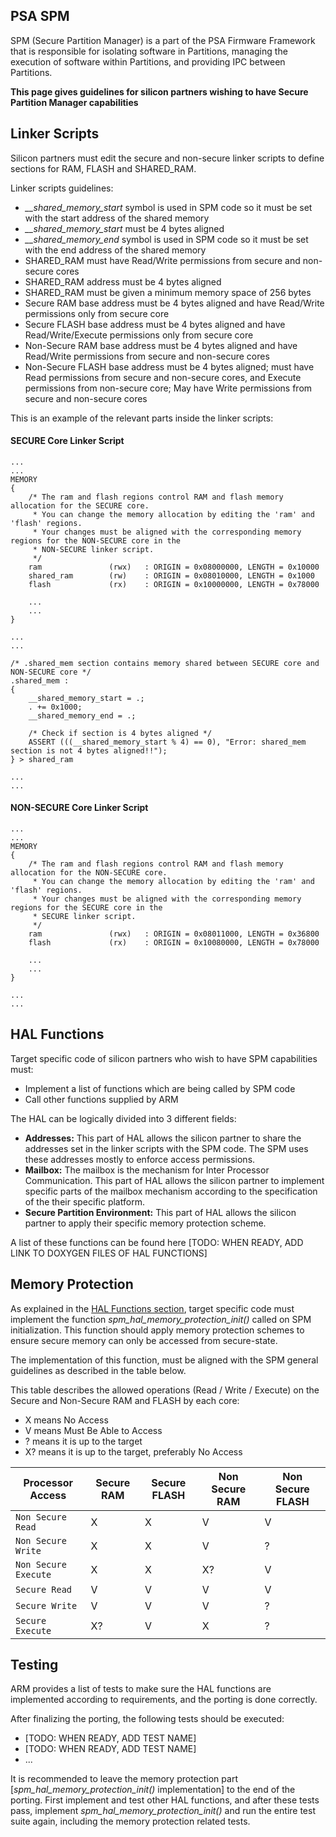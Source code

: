 <h2 id="blockdevice-port">PSA SPM</h2>

SPM (Secure Partition Manager) is a part of the PSA Firmware Framework that is responsible for isolating software in Partitions, managing the execution of software within Partitions, and providing IPC between Partitions.

**This page gives guidelines for silicon partners wishing to have Secure Partition Manager capabilities**

## Linker Scripts

Silicon partners must edit the secure and non-secure linker scripts to define sections for RAM, FLASH and SHARED_RAM.

Linker scripts guidelines:
- *__shared_memory_start* symbol is used in SPM code so it must be set with the start address of the shared memory
- *__shared_memory_start* must be 4 bytes aligned
- *__shared_memory_end* symbol is used in SPM code so it must be set with the end address of the shared memory
- SHARED_RAM must have Read/Write permissions from secure and non-secure cores
- SHARED_RAM address must be 4 bytes aligned
- SHARED_RAM must be given a minimum memory space of 256 bytes
- Secure RAM base address must be 4 bytes aligned and have Read/Write permissions only from secure core
- Secure FLASH base address must be 4 bytes aligned and have Read/Write/Execute permissions only from secure core
- Non-Secure RAM base address must be 4 bytes aligned and have Read/Write permissions from secure and non-secure cores
- Non-Secure FLASH base address must be 4 bytes aligned; must have Read permissions from secure and non-secure cores, and Execute permissions from non-secure core; May have Write permissions from secure and non-secure cores

This is an example of the relevant parts inside the linker scripts:

#### SECURE Core Linker Script

```
...
...
MEMORY
{
    /* The ram and flash regions control RAM and flash memory allocation for the SECURE core.
     * You can change the memory allocation by editing the 'ram' and 'flash' regions.
     * Your changes must be aligned with the corresponding memory regions for the NON-SECURE core in the 
     * NON-SECURE linker script.
     */
    ram               (rwx)   : ORIGIN = 0x08000000, LENGTH = 0x10000
    shared_ram        (rw)    : ORIGIN = 0x08010000, LENGTH = 0x1000
    flash             (rx)    : ORIGIN = 0x10000000, LENGTH = 0x78000
    
    ...
    ...
}

...
...

/* .shared_mem section contains memory shared between SECURE core and NON-SECURE core */
.shared_mem :
{
    __shared_memory_start = .;
    . += 0x1000;
    __shared_memory_end = .;

    /* Check if section is 4 bytes aligned */
    ASSERT (((__shared_memory_start % 4) == 0), "Error: shared_mem section is not 4 bytes aligned!!");
} > shared_ram

...
...
```

#### NON-SECURE Core Linker Script
```
...
...
MEMORY
{
    /* The ram and flash regions control RAM and flash memory allocation for the NON-SECURE core.
     * You can change the memory allocation by editing the 'ram' and 'flash' regions.
     * Your changes must be aligned with the corresponding memory regions for the SECURE core in the 
     * SECURE linker script.
     */
    ram               (rwx)   : ORIGIN = 0x08011000, LENGTH = 0x36800
    flash             (rx)    : ORIGIN = 0x10080000, LENGTH = 0x78000
    
    ...
    ...
}

...
...
```

## HAL Functions

Target specific code of silicon partners who wish to have SPM capabilities must:
- Implement a list of functions which are being called by SPM code
- Call other functions supplied by ARM

The HAL can be logically divided into 3 different fields:
- **Addresses:** This part of HAL allows the silicon partner to share the addresses set in the linker scripts with the SPM code. The SPM uses these addresses mostly to enforce access permissions.
- **Mailbox:** The mailbox is the mechanism for Inter Processor Communication. This part of HAL allows the silicon partner to implement specific parts of the mailbox mechanism according to the specification of the their specific platform.
- **Secure Partition Environment:** This part of HAL allows the silicon partner to apply their specific memory protection scheme.

A list of these functions can be found here [TODO: WHEN READY, ADD LINK TO DOXYGEN FILES OF HAL FUNCTIONS]


## Memory Protection

As explained in the [HAL Functions section](#hal-functions), target specific code must implement the function *spm_hal_memory_protection_init()* called on SPM initialization.
This function should apply memory protection schemes to ensure secure memory can only be accessed from secure-state.

The implementation of this function, must be aligned with the SPM general guidelines as described in the table below.

This table describes the allowed operations (Read / Write / Execute) on the Secure and Non-Secure RAM and FLASH by each core:

- X means No Access
- V means Must Be Able to Access
- ? means it is up to the target
- X? means it is up to the target, preferably No Access

Processor Access    |Secure RAM        |Secure FLASH|Non Secure RAM     |Non Secure FLASH
--------------------|------------------|------------|-------------------|----------------
`Non Secure Read`   |   X              |    X       |        V          |    V
`Non Secure Write`  |   X              |    X       |        V          |    ?
`Non Secure Execute`|   X              |    X       |        X?         |    V
`Secure Read`       |   V              |    V       |        V          |    V
`Secure Write`      |   V              |    V       |        V          |    ?
`Secure Execute`    |   X?             |    V       |        X          |    ?


## Testing

ARM provides a list of tests to make sure the HAL functions are implemented according to requirements, and the porting is done correctly.

After finalizing the porting, the following tests should be executed:
- [TODO: WHEN READY, ADD TEST NAME]
- [TODO: WHEN READY, ADD TEST NAME]
- ...

It is recommended to leave the memory protection part [*spm_hal_memory_protection_init()* implementation] to the end of the porting.
First implement and test other HAL functions, and after these tests pass, implement *spm_hal_memory_protection_init()* and run the entire test suite again, including the memory protection related tests.
